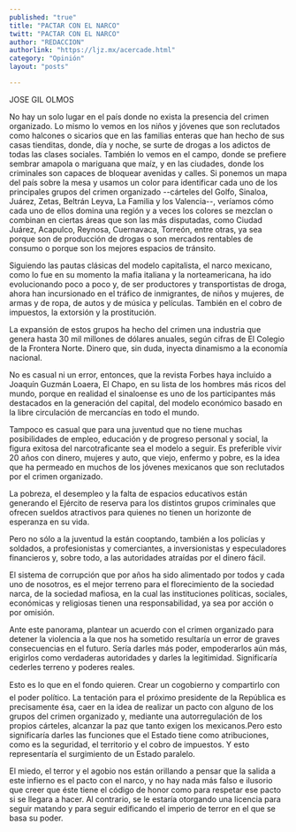 ```yaml
---
published: "true"
title: "PACTAR CON EL NARCO"
twitt: "PACTAR CON EL NARCO"
author: "REDACCION"
authorlink: "https://ljz.mx/acercade.html"
category: "Opinión"
layout: "posts"

---
```



  JOSE GIL OLMOS



  No hay un solo lugar en el país donde no exista la presencia del crimen organizado. Lo mismo lo vemos en los niños y jóvenes que son reclutados como halcones o sicarios que en las familias enteras que han hecho de sus casas tienditas, donde, día y noche, se surte de drogas a los adictos de todas las clases sociales. También lo vemos en el campo, donde se prefiere sembrar amapola o mariguana que maíz, y en las ciudades, donde los criminales son capaces de bloquear avenidas y calles. Si ponemos un mapa del país sobre la mesa y usamos un color para identificar cada uno de los principales grupos del crimen organizado --cárteles del Golfo, Sinaloa, Juárez, Zetas, Beltrán Leyva, La Familia y los Valencia--, veríamos cómo cada uno de ellos domina una región y a veces los colores se mezclan o combinan en ciertas áreas que son las más disputadas, como Ciudad Juárez, Acapulco, Reynosa, Cuernavaca, Torreón, entre otras, ya sea porque son de producción de drogas o son mercados rentables de consumo o porque son los mejores espacios de tránsito.



  Siguiendo las pautas clásicas del modelo capitalista, el narco mexicano, como lo fue en su momento la mafia italiana y la norteamericana, ha ido evolucionando poco a poco y, de ser productores y transportistas de droga, ahora han incursionado en el tráfico de inmigrantes, de niños y mujeres, de armas y de ropa, de autos y de música y películas. También en el cobro de impuestos, la extorsión y la prostitución.



  La expansión de estos grupos ha hecho del crimen una industria que genera hasta 30 mil millones de dólares anuales, según cifras de El Colegio de la Frontera Norte. Dinero que, sin duda, inyecta dinamismo a la economía nacional.



  No es casual ni un error, entonces, que la revista Forbes haya incluido a Joaquín Guzmán Loaera, El Chapo, en su lista de los hombres más ricos del mundo, porque en realidad el sinaloense es uno de los participantes más destacados en la generación del capital, del modelo económico basado en la libre circulación de mercancías en todo el mundo.



  Tampoco es casual que para una juventud que no tiene muchas posibilidades de empleo, educación y de progreso personal y social, la figura exitosa del narcotraficante sea el modelo a seguir. Es preferible vivir 20 años con dinero, mujeres y auto, que viejo, enfermo y pobre, es la idea que ha permeado en muchos de los jóvenes mexicanos que son reclutados por el crimen organizado.



  La pobreza, el desempleo y la falta de espacios educativos están generando el Ejército de reserva para los distintos grupos criminales que ofrecen sueldos atractivos para quienes no tienen un horizonte de esperanza en su vida.



  Pero no sólo a la juventud la están cooptando, también a los policías y soldados, a profesionistas y comerciantes, a inversionistas y especuladores financieros y, sobre todo, a las autoridades atraídas por el dinero fácil.



  El sistema de corrupción que por años ha sido alimentado por todos y cada uno de nosotros, es el mejor terreno para el florecimiento de la sociedad narca, de la sociedad mafiosa, en la cual las instituciones políticas, sociales, económicas y religiosas tienen una responsabilidad, ya sea por acción o por omisión.



  Ante este panorama, plantear un acuerdo con el crimen organizado para detener la violencia a la que nos ha sometido resultaría un error de graves consecuencias en el futuro. Sería darles más poder, empoderarlos aún más, erigirlos como verdaderas autoridades y darles la legitimidad. Significaría cederles terreno y poderes reales.



  Esto es lo que en el fondo quieren. Crear un cogobierno y compartirlo con el poder político. La tentación para el próximo presidente de la República es precisamente ésa, caer en la idea de realizar un pacto con alguno de los grupos del crimen organizado y, mediante una autorregulación de los propios cárteles, alcanzar la paz que tanto exigen los mexicanos.Pero esto significaría darles las funciones que el Estado tiene como atribuciones, como es la seguridad, el territorio y el cobro de impuestos. Y esto representaría el surgimiento de un Estado paralelo.



  El miedo, el terror y el agobio nos están orillando a pensar que la salida a este infierno es el pacto con el narco, y no hay nada más falso e ilusorio que creer que éste tiene el código de honor como para respetar ese pacto si se llegara a hacer. Al contrario, se le estaría otorgando una licencia para seguir matando y para seguir edificando el imperio de terror en el que se basa su poder.



   


